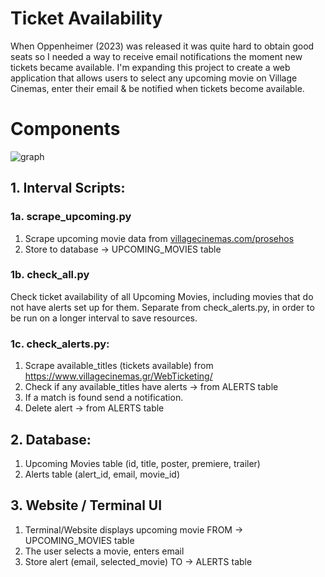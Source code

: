 # Ticket Availability
When Oppenheimer (2023) was released it was quite hard to obtain good seats so I needed a way to receive email notifications the moment new tickets became available.
I'm expanding this project to create a web application that allows users to select any upcoming movie on Village Cinemas, enter their email & be notified when tickets become available.

# Components
![graph](https://github.com/fanisvl/ticket_availability/assets/82032857/9c1b9564-b42b-4e2f-a0e0-06b2a81505c9)

## 1. Interval Scripts:

### 1a. scrape_upcoming.py
1. Scrape upcoming movie data from [villagecinemas.com/prosehos](http://villagecinemas.com/prosehos)
2. Store to database → UPCOMING_MOVIES table

### 1b. check_all.py
Check ticket availability of all Upcoming Movies, including movies that do not have alerts set up for them.
Separate from check_alerts.py, in order to be run on a longer interval to save resources.

### 1c. check_alerts.py:
1. Scrape available_titles (tickets available) from https://www.villagecinemas.gr/WebTicketing/
3. Check if any available_titles have alerts → from ALERTS table
4. If a match is found send a notification.
5. Delete alert → from ALERTS table

## 2. Database:
1. Upcoming Movies table (id, title, poster, premiere, trailer)
2. Alerts table (alert_id, email, movie_id)

## 3. Website / Terminal UI
1. Terminal/Website displays upcoming movie FROM → UPCOMING_MOVIES table
2. The user selects a movie, enters email
3. Store alert (email, selected_movie) TO → ALERTS table
